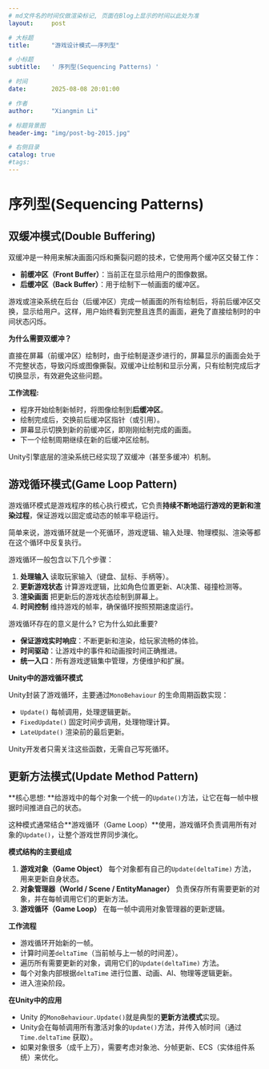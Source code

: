 ```yaml
---
# md文件名的时间仅做渲染标记, 页面在Blog上显示的时间以此处为准
layout:     post

# 大标题
title:      "游戏设计模式——序列型"

# 小标题
subtitle:   ' 序列型(Sequencing Patterns) '

# 时间
date:       2025-08-08 20:01:00

# 作者
author:     "Xiangmin Li"

# 标题背景图
header-img: "img/post-bg-2015.jpg"

# 右侧目录
catalog: true
#tags:
---
```

<!--------------------以下为页面正文---------------------->



# 序列型(Sequencing Patterns)

## 双缓冲模式(Double Buffering)

双缓冲是一种用来解决画面闪烁和撕裂问题的技术，它使用两个缓冲区交替工作：

- **前缓冲区（Front Buffer）**：当前正在显示给用户的图像数据。
- **后缓冲区（Back Buffer）**：用于绘制下一帧画面的缓冲区。

游戏或渲染系统在后台（后缓冲区）完成一帧画面的所有绘制后，将前后缓冲区交换，显示给用户。这样，用户始终看到完整且连贯的画面，避免了直接绘制时的中间状态闪烁。

**为什么需要双缓冲？**

直接在屏幕（前缓冲区）绘制时，由于绘制是逐步进行的，屏幕显示的画面会处于不完整状态，导致闪烁或图像撕裂。双缓冲让绘制和显示分离，只有绘制完成后才切换显示，有效避免这些问题。

**工作流程:**

- 程序开始绘制新帧时，将图像绘制到**后缓冲区**。
- 绘制完成后，交换前后缓冲区指针（或引用）。
- 屏幕显示切换到新的前缓冲区，即刚刚绘制完成的画面。
- 下一个绘制周期继续在新的后缓冲区绘制。

Unity引擎底层的渲染系统已经实现了双缓冲（甚至多缓冲）机制。

## 游戏循环模式(Game Loop Pattern)

游戏循环模式是游戏程序的核心执行模式，它负责**持续不断地运行游戏的更新和渲染过程**，保证游戏以固定或动态的帧率平稳运行。

简单来说，游戏循环就是一个死循环，游戏逻辑、输入处理、物理模拟、渲染等都在这个循环中反复执行。

游戏循环一般包含以下几个步骤：

1. **处理输入**  读取玩家输入（键盘、鼠标、手柄等）。
2. **更新游戏状态**  计算游戏逻辑，比如角色位置更新、AI决策、碰撞检测等。
3. **渲染画面**  把更新后的游戏状态绘制到屏幕上。
4. **时间控制**  维持游戏的帧率，确保循环按照预期速度运行。

游戏循环存在的意义是什么? 它为什么如此重要?

- **保证游戏实时响应**：不断更新和渲染，给玩家流畅的体验。
- **时间驱动**：让游戏中的事件和动画按时间正确推进。
- **统一入口**：所有游戏逻辑集中管理，方便维护和扩展。

**Unity中的游戏循环模式**

Unity封装了游戏循环，主要通过`MonoBehaviour` 的生命周期函数实现：

- `Update()` 每帧调用，处理逻辑更新。
- `FixedUpdate()` 固定时间步调用，处理物理计算。
- `LateUpdate()` 渲染前的最后更新。

Unity开发者只需关注这些函数，无需自己写死循环。

## 更新方法模式(Update Method Pattern)

**核心思想: **给游戏中的每个对象一个统一的`Update()`方法，让它在每一帧中根据时间推进自己的状态。

这种模式通常结合**游戏循环（Game Loop）**使用，游戏循环负责调用所有对象的`Update()`，让整个游戏世界同步演化。

**模式结构的主要组成**

1. **游戏对象（Game Object）**  每个对象都有自己的`Update(deltaTime)` 方法，用来更新自身状态。
2. **对象管理器（World / Scene / EntityManager）**  负责保存所有需要更新的对象，并在每帧调用它们的更新方法。
3. **游戏循环（Game Loop）**  在每一帧中调用对象管理器的更新逻辑。

**工作流程**

- 游戏循环开始新的一帧。
- 计算时间差`deltaTime`（当前帧与上一帧的时间差）。
- 遍历所有需要更新的对象，调用它们的`Update(deltaTime)` 方法。
- 每个对象内部根据`deltaTime` 进行位置、动画、AI、物理等逻辑更新。
- 进入渲染阶段。

**在Unity中的应用**

- Unity 的`MonoBehaviour.Update()`就是典型的**更新方法模式**实现。
- Unity会在每帧调用所有激活对象的`Update()`方法，并传入帧时间（通过`Time.deltaTime` 获取）。
- 如果对象很多（成千上万），需要考虑对象池、分帧更新、ECS（实体组件系统）来优化。


